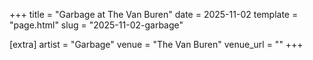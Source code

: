 +++
title = "Garbage at The Van Buren"
date = 2025-11-02
template = "page.html"
slug = "2025-11-02-garbage"

[extra]
artist = "Garbage"
venue = "The Van Buren"
venue_url = ""
+++
